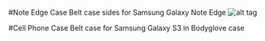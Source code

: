 #Note Edge Case
Belt case sides for Samsung Galaxy Note Edge
![alt tag](https://lh5.googleusercontent.com/-1RS6tPS2aI4/VdS9x_I3F7I/AAAAAAACAeM/VUKBdhqFZJk/w1260-h709-no/20150819_064517.jpg)

#Cell Phone Case
Belt case for Samsung Galaxy S3 in Bodyglove case

